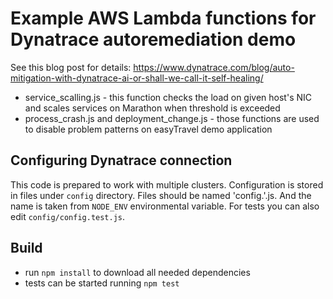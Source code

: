 # Example AWS Lambda functions for Dynatrace autoremediation demo
See this blog post for details: https://www.dynatrace.com/blog/auto-mitigation-with-dynatrace-ai-or-shall-we-call-it-self-healing/
- service_scalling.js - this function checks the load on given host's NIC and scales services on Marathon when threshold is exceeded
- process_crash.js and deployment_change.js - those functions are used to disable problem patterns on easyTravel demo application
## Configuring Dynatrace connection
This code is prepared to work with multiple clusters. Configuration is stored in files under `config` directory. Files should be named 'config.<name>'.js. And the name is taken from `NODE_ENV` environmental variable. For tests you can also edit `config/config.test.js`.
## Build
- run `npm install` to download all needed dependencies
- tests can be started running `npm test`
